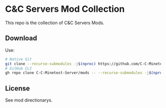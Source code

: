 # C&amp;C Servers Mod Collection
This repo is the collection of C&amp;C Servers Mods.
## Download
Use:
```bash
# Native Git
git clone --recurse-submodules -j$(nproc) https://github.com/C-C-Minetest-Server/mods
# GitHub CLI
gh repo clone C-C-Minetest-Server/mods -- --recurse-submodules -j$(nproc)
```
## License
See mod directionarys.
